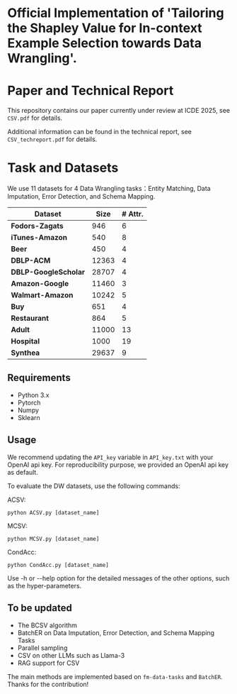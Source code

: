 # Official Implementation of 'Tailoring the Shapley Value for In-context Example Selection towards Data Wrangling'.

# Paper and Technical Report
 
This repository contains our paper currently under review at ICDE 2025, see `CSV.pdf` for details. 

Additional information can be found in the technical report, see `CSV_techreport.pdf` for details. 

# Task and Datasets
 
We use 11 datasets for 4 Data Wrangling tasks：Entity Matching, Data Imputation, Error Detection, and Schema Mapping.

| Dataset | Size | # Attr. |
| --- | --- | --- |
| **Fodors-Zagats** | 946 | 6 |
| **iTunes-Amazon** | 540 | 8 |
| **Beer** | 450 | 4 |
| **DBLP-ACM** | 12363 | 4 |
| **DBLP-GoogleScholar** | 28707 | 4 |
| **Amazon-Google** | 11460 | 3 |
| **Walmart-Amazon** | 10242 | 5 |
| **Buy** | 651 | 4 |
| **Restaurant** | 864 | 5 |
| **Adult** | 11000 | 13 |
| **Hospital** | 1000 | 19 |
| **Synthea** | 29637 | 9 |

 
## Requirements
 
- Python 3.x
- Pytorch
- Numpy
- Sklearn

 
## Usage

We recommend updating the `API_key` variable in `API_key.txt` with your OpenAI api key. For reproducibility purpose, we provided an OpenAI api key as default.

To evaluate the DW datasets, use the following commands:

ACSV:

`python ACSV.py [dataset_name]`

MCSV:

`python MCSV.py [dataset_name]`

CondAcc:

`python CondAcc.py [dataset_name]`

Use -h or --help option for the detailed messages of the other options, such as the hyper-parameters.

## To be updated

- The BCSV algorithm
- BatchER on Data Imputation, Error Detection, and Schema Mapping Tasks
- Parallel sampling
- CSV on other LLMs such as Llama-3
- RAG support for CSV
 
The main methods are implemented based on `fm-data-tasks` and `BatchER`. Thanks for the contribution!
